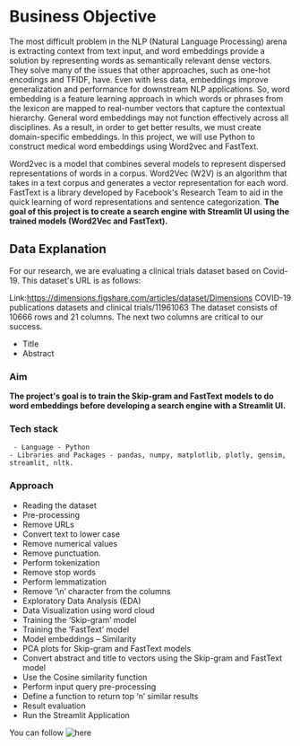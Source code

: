 # Business Objective 
The most difficult problem in the NLP (Natural Language Processing) arena is extracting context from text input, and word embeddings provide a solution by representing words as semantically relevant dense vectors.
They solve many of the issues that other approaches, such as one-hot encodings and TFIDF, have. Even with less data, embeddings improve generalization and performance for downstream NLP applications.
So, word embedding is a feature learning approach in which words or phrases from the lexicon are mapped to real-number vectors that capture the contextual hierarchy.
General word embeddings may not function effectively across all disciplines. As a result, in order to get better results, we must create domain-specific embeddings.
In this project, we will use Python to construct medical word embeddings using Word2vec and FastText.

Word2vec is a model that combines several models to represent dispersed representations of words in a corpus.
Word2Vec (W2V) is an algorithm that takes in a text corpus and generates a vector representation for each word.
FastText is a library developed by Facebook's Research Team to aid in the quick learning of word representations and sentence categorization. **The goal of this project is to create a search engine with Streamlit UI using the trained models (Word2Vec and FastText).** 
## Data Explanation
For our research, we are evaluating a clinical trials dataset based on Covid-19.
This dataset's URL is as follows:

Link:https://dimensions.figshare.com/articles/dataset/Dimensions COVID-19 publications datasets and clinical trials/11961063
The dataset consists of 10666 rows and 21 columns.
The next two columns are critical to our success.
- Title 
- Abstract 
### Aim
**The project's goal is to train the Skip-gram and FastText models to do word embeddings before developing a search engine with a Streamlit UI.** 
### Tech stack

     - Language - Python
    - Libraries and Packages - pandas, numpy, matplotlib, plotly, gensim, streamlit, nltk.
    
 ### Approach 
 
    
   - Reading the dataset
   - Pre-processing
   - Remove URLs
   - Convert text to lower case
   - Remove numerical values
   - Remove punctuation.
   - Perform tokenization
   - Remove stop words
   - Perform lemmatization
   - Remove ‘\n’ character from the columns
   - Exploratory Data Analysis (EDA) 
   - Data Visualization using word cloud
   - Training the ‘Skip-gram’ model
   - Training the ‘FastText’ model
   - Model embeddings – Similarity
   - PCA plots for Skip-gram and FastText models
   - Convert abstract and title to vectors using the Skip-gram and FastText model
   - Use the Cosine similarity function
   - Perform input query pre-processing
   - Define a function to return top ‘n’ similar results  
   - Result evaluation
   - Run the Streamlit Application


 You can follow ![here](https://github.com/adrienpayong/Skip-Gram-Model-to-Create-Word-Embeddings/blob/main/Medical%20Embeddings_Final.ipynb)

